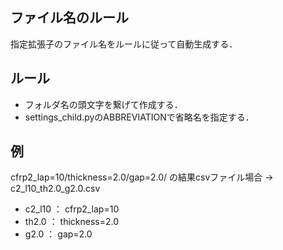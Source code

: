 ## ファイル名のルール
指定拡張子のファイル名をルールに従って自動生成する．

## ルール
  - フォルダ名の頭文字を繋げて作成する．
  - settings_child.pyのABBREVIATIONで省略名を指定する．

## 例
cfrp2_lap=10/thickness=2.0/gap=2.0/ の結果csvファイル場合 → c2_l10_th2.0_g2.0.csv

  - c2_l10 ： cfrp2_lap=10
  - th2.0 ： thickness=2.0
  - g2.0 ： gap=2.0
